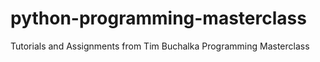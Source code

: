 # python-programming-masterclass
Tutorials and Assignments from Tim Buchalka Programming Masterclass
